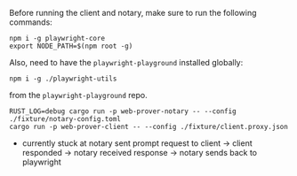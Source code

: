 Before running the client and notary, make sure to run the following commands:
```
npm i -g playwright-core
export NODE_PATH=$(npm root -g)
```

Also, need to have the `playwright-playground` installed globally:
```
npm i -g ./playwright-utils
```
from the `playwright-playground` repo.

```
RUST_LOG=debug cargo run -p web-prover-notary -- --config ./fixture/notary-config.toml
cargo run -p web-prover-client -- --config ./fixture/client.proxy.json
```
- currently stuck at notary sent prompt request to client -> client responded -> notary received response -> notary sends back to playwright
